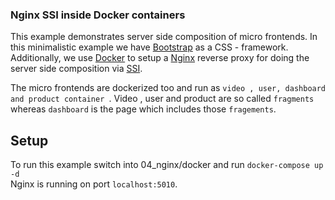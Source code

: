 ### Nginx SSI inside Docker containers
This example demonstrates server side composition of micro frontends. In this minimalistic example we have 
[Bootstrap](https://www.getbootstrap.com) as a CSS - framework. Additionally, we use [Docker](https://www.docker.com/)
to setup a [Nginx](https://www.nginx.com/) reverse proxy for doing the server side composition via [SSI](https://www.w3.org/Jigsaw/Doc/User/SSI.html).

The micro frontends are dockerized too and run as ``video , user, dashboard and product container ``. Video , user and product are so called 
`fragments` whereas `dashboard` is the page which includes those `fragements`. 

## Setup 
To run this example switch into 04_nginx/docker and run ``docker-compose up -d``   
Nginx is running on port ``localhost:5010``. 



